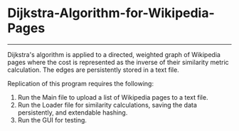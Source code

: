 # Dijkstra-Algorithm-for-Wikipedia-Pages
________________________________________
Dijkstra's algorithm is applied to a directed, weighted graph of Wikipedia pages where the cost is represented 
as the inverse of their similarity metric calculation. The edges are persistently stored in a text file.

Replication of this program requires the following:
1. Run the Main file to upload a list of Wikipedia pages to a text file.
2. Run the Loader file for similarity calculations, saving the data persistently, and extendable hashing.
3. Run the GUI for testing.
